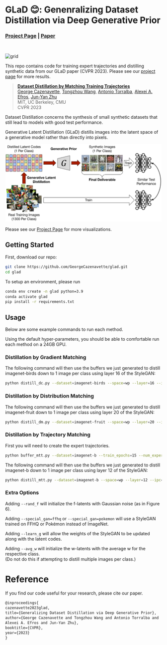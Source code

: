# GLaD 😊: Genenralizing Dataset Distillation via Deep Generative Prior

### [Project Page](https://georgecazenavette.github.io/glad) | [Paper](https://arxiv.org/abs/2305.01649)
<br>

![grid](https://user-images.githubusercontent.com/18726777/235812493-5c5d4389-2208-409b-860a-9885db2a7592.png)


This repo contains code for training expert trajectories and distilling synthetic data from our GLaD paper (CVPR 2023). Please see our [project page](https://georgecazenavette.github.io/glad) for more results.


> [**Dataset Distillation by Matching Training Trajectories**](https://georgecazenavette.github.io/mtt-distillation/)<br>
> [George Cazenavette](https://georgecazenavette.github.io/), [Tongzhou Wang](https://ssnl.github.io/), [Antonio Torralba](https://groups.csail.mit.edu/vision/torralbalab/), [Alexei A. Efros](https://people.eecs.berkeley.edu/~efros/), [Jun-Yan Zhu](https://www.cs.cmu.edu/~junyanz/)<br>
> MIT, UC Berkeley, CMU<br>
> CVPR 2023

Dataset Distillation concerns the synthesis of small synthetic datasets that still lead to models with good test performance.

Generative Latent Distillation (GLaD) distills images into the latent space of a generative model rather than directly into pixels.

![method image](resources/method.svg)

Please see our [Project Page](https://georgecazenavette.github.io/glad) for more visualizations.

## Getting Started

First, download our repo:
```bash
git clone https://github.com/GeorgeCazenavette/glad.git
cd glad
```

To setup an environment, please run

```bash
conda env create -n glad python=3.9
conda activate glad
pip install -r requirements.txt
```

## Usage
Below are some example commands to run each method.

Using the default hyper-parameters, you should be able to comfortable run each method on a 24GB GPU.

### Distillation by Gradient Matching
The following command will then use the buffers we just generated to distill imagenet-birds down to 1 image per class using layer 16 of the StyleGAN:
```bash
python distill_dc.py --dataset=imagenet-birds --space=wp --layer=16 --ipc=1 --data_path={path_to_dataset}
```

### Distillation by Distribution Matching
The following command will then use the buffers we just generated to distill imagenet-fruit down to 1 image per class using layer 20 of the StyleGAN:
```bash
python distill_dm.py --dataset=imagenet-fruit --space=wp --layer=20 --ipc=1 --data_path={path_to_dataset}
```

### Distillation by Trajectory Matching
First you will need to create the expert trajectories.
```bash
python buffer_mtt.py --dataset=imagenet-b --train_epochs=15 --num_experts=100 --buffer_path={path_to_buffer_storage} --data_path={path_to_dataset}
```

The following command will then use the buffers we just generated to distill imagenet-b down to 1 image per class using layer 12 of the StyleGAN:
```bash
python distill_mtt.py --dataset=imagenet-b --space=wp --layer=12 --ipc=1 --buffer_path={path_to_buffer_storage} --data_path={path_to_dataset}
```

### Extra Options
Adding ```--rand_f``` will initialize the f-latents with Gaussian noise (as in Figure 6).

Adding ```--special_gan=ffhq``` or ```--special_gan=pokemon``` will use a StyleGAN trained on FFHQ or Pokémon instead of ImageNet.

Adding ```--learn_g``` will allow the weights of the StyleGAN to be updated along with the latent codes.

Adding ```--avg_w``` will initialize the w-latents with the average w for the respective class. <br>
(Do not do this if attempting to distill multiple images per class.)

# Reference
If you find our code useful for your research, please cite our paper.
```
@inproceedings{
cazenavette2023glad,
title={Generalizing Dataset Distillation via Deep Generative Prior},
author={George Cazenavette and Tongzhou Wang and Antonio Torralba and Alexei A. Efros and Jun-Yan Zhu},
booktitle={CVPR},
year={2023}
}
```
